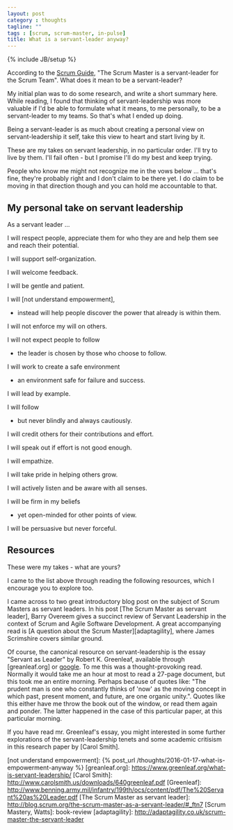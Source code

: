 ```yaml
---
layout: post
category : thoughts
tagline: ""
tags : [scrum, scrum-master, in-pulse]
title: What is a servant-leader anyway?
---
```


{% include JB/setup %}

According to the [Scrum Guide],
"The Scrum Master is a servant-leader for the Scrum Team".
What does it mean to be a servant-leader?

My initial plan was to do some research,
and write a short summary here.
While reading, I found that thinking of servant-leadership 
was more valuable if I'd be able to formulate what it means,
to me personally,
to be a servant-leader to my teams. 
So that's what I ended up doing.

Being a servant-leader is as much about
creating a personal view on servant-leadership it self, 
take this view to heart 
and start living by it.

These are my takes on servant leadership, 
in no particular order. 
I'll try to live by them.
I'll fail often - but I promise I'll do my best and keep trying.

People who know me might not recognize me in the vows below ... 
that's fine, they're probably right and I don't claim to be there yet.
I do claim to be moving in that direction though 
and you can hold me accountable to that.

## My personal take on servant leadership

As a servant leader ...

I will respect people, 
appreciate them for who they are 
and help them see and reach their potential.

I will support self-organization. 

I will welcome feedback.

I will be gentle and patient.

I will [not understand empowerment],
 - instead will help people discover the power that already is within them.

I will not enforce my will on others. 

I will not expect people to follow
 - the leader is chosen by those who choose to follow. 

I will work to create a safe environment 
 - an environment safe for failure and success. 

I will lead by example. 

I will follow
 - but never blindly and always cautiously. 

I will credit others for their contributions and effort. 

I will speak out if effort is not good enough. 

I will empathize.

I will take pride in helping others grow.

I will actively listen and be aware with all senses.

I will be firm in my beliefs
 - yet open-minded for other points of view.

I will be persuasive but never forceful.

## Resources

These were my takes - what are yours?

I came to the list above through reading the following resources,
which I encourage you to explore too.

I came across to two great introductory blog post 
on the subject of Scrum Masters as servant leaders.
In his post [The Scrum Master as servant leader], 
Barry Overeem gives a succinct review of Servant Leadership 
in the context of Scrum and Agile Software Development.
A great accompanying read is [A question about the Scrum Master][adaptagility],
where James Scrimshire covers similar ground.

Of course, the canonical resource on servant-leadership is the essay 
"Servant as Leader" by Robert K. Greenleaf,
available through [greanleaf.org] or [google].
To me this was a thought-provoking read. 
Normally it would take me an hour at most to read a 27-page document,
but this took me an entire morning.
Perhaps because of quotes like: 
"The prudent man is one who constantly thinks of 'now' 
as the moving concept in which
past, present moment, and future,
are one organic unity.".
Quotes like this either have me throw the book out of the window,
or read them again and ponder. 
The latter happened in the case of this particular paper,
at this particular morning.

If you have read mr. Greenleaf's essay, 
you might interested in some further explorations of the servant-leadership tenets 
and some academic critisism in this research paper by [Carol Smith].


 [google]: https://www.google.nl/webhp?hl=en#hl=en&q=greenleaf+servant+leadership+1970+paper
 [Scrum Guide]: http://scrumguides.org/scrum-guide.html#team-sm
 [not understand empowerment]: {% post_url /thoughts/2016-01-17-what-is-empowerment-anyway %}
 [greanleaf.org]: https://www.greenleaf.org/what-is-servant-leadership/
 [Carol Smith]: http://www.carolsmith.us/downloads/640greenleaf.pdf
 [Greenleaf]: http://www.benning.army.mil/infantry/199th/ocs/content/pdf/The%20Servant%20as%20Leader.pdf
 [The Scrum Master as servant leader]: http://blog.scrum.org/the-scrum-master-as-a-servant-leader/#_ftn7
 [Scrum Mastery, Watts]: book-review
 [adaptagility]: http://adaptagility.co.uk/scrum-master-the-servant-leader